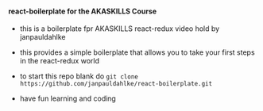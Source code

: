 #### react-boilerplate for the AKASKILLS Course
- this is a boilerplate fpr AKASKILLS react-redux video hold by janpauldahlke
- this provides a simple boilerplate that allows you to take your first steps in the react-redux world

- to start this repo blank do ```git clone https://github.com/janpauldahlke/react-boilerplate.git```
- have fun learning and coding
